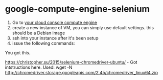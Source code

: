 google-compute-engine-selenium
============

1.	Go to [your cloud console compute engine](https://console.cloud.google.com/compute/instances)
2.	create a new instance of VM, you can simply use default settings. this should be a Debian image
3.	ssh into your instance after it's been setup
4.	issue the following commands:

You got this.

https://christopher.su/2015/selenium-chromedriver-ubuntu/ - Got intstructions here.
Used: wget -N http://chromedriver.storage.googleapis.com/2.45/chromedriver_linux64.zip